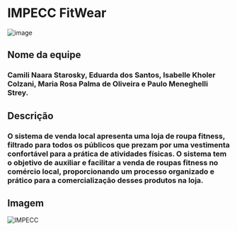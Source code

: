 # IMPECC FitWear

![image](https://github.com/santtoseduarda/IMPECC/assets/144947320/93814a21-7b43-43e1-8411-47aa228c3d93)

## Nome da equipe
### Camili Naara Starosky, Eduarda dos Santos, Isabelle Kholer Colzani, Maria Rosa Palma de Oliveira e Paulo Meneghelli Strey.

## Descrição
### O sistema de venda local apresenta uma loja de roupa fitness, filtrado para todos os públicos que prezam por uma vestimenta confortável para a prática de atividades físicas. O sistema tem o objetivo de auxiliar e facilitar a venda de roupas fitness no comércio local, proporcionando um processo organizado e prático para a comercialização desses produtos na loja.

## Imagem
![IMPECC](https://github.com/santtoseduarda/IMPECC/assets/144947320/c40828d8-7ee1-432c-896f-8b38bd10ae75)
